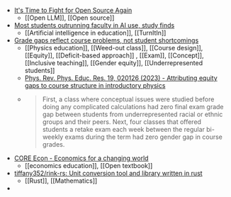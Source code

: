 - [It's Time to Fight for Open Source Again](https://danieljeffries.substack.com/p/its-time-to-fight-for-open-source)
	- [[Open LLM]], [[Open source]]
- [Most students outrunning faculty in AI use, study finds](https://www.insidehighered.com/news/tech-innovation/artificial-intelligence/2023/10/31/most-students-outrunning-faculty-ai-use?mc_cid=7afe5e937b&mc_eid=6731fd9c03)
	- [[Artificial intelligence in education]], [[TurnItIn]]
- [Grade gaps reflect course problems, not student shortcomings](https://www.insidehighered.com/news/diversity/race-ethnicity/2023/09/25/grade-gaps-reflect-course-problems-not-student)
	- [[Physics education]], [[Weed-out class]], [[Course design]], [[Equity]], [[Deficit-based approach]] , [[Exam]], [[Concept]], [[Inclusive teaching]], [[Gender equity]], [[Underrepresented students]]
	- [Phys. Rev. Phys. Educ. Res. 19, 020126 (2023)  -  Attributing equity gaps to course structure in introductory physics](https://journals.aps.org/prper/abstract/10.1103/PhysRevPhysEducRes.19.020126)
	- >First, a class where conceptual issues were studied before doing any complicated calculations had zero final exam grade gap between students from underrepresented racial or ethnic groups and their peers. Next, four classes that offered students a retake exam each week between the regular bi-weekly exams during the term had zero gender gap in course grades.
- [CORE Econ - Economics for a changing world](https://www.core-econ.org/)
	- [[economics education]], [[Open textbook]]
- [tiffany352/rink-rs: Unit conversion tool and library written in rust](https://github.com/tiffany352/rink-rs/)
	- [[Rust]], [[Mathematics]]
-